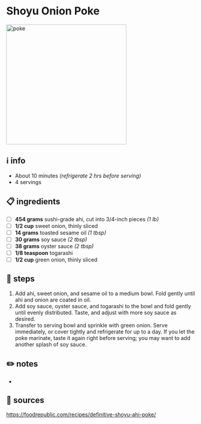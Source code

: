 # Shoyu Onion Poke  
<img src="https://www.foodrepublic.com/wp-content/uploads/2017/02/tunapoke.jpg" alt="poke" width="320"/>  

## ℹ️ info  
* About 10 minutes *(refrigerate 2 hrs before serving)*  
* 4 servings  

## 📋 ingredients  
- [ ] **454	grams**	sushi-grade ahi, cut into 3/4-inch pieces *(1 lb)*
- [ ] **1/2	cup**	sweet onion, thinly sliced
- [ ] **14	grams**	toasted sesame oil *(1 tbsp)*
- [ ] **30	grams**	soy sauce *(2 tbsp)*
- [ ] **38	grams**	oyster sauce *(2 tbsp)*
- [ ] **1/8	teaspoon**	togarashi
- [ ] **1/2	cup**	green onion, thinly sliced

## 🔪 steps  
1. Add ahi, sweet onion, and sesame oil to a medium bowl. Fold gently until ahi and onion are coated in oil.
2. Add soy sauce, oyster sauce, and togarashi to the bowl and fold gently until evenly distributed. Taste, and adjust with more soy sauce as desired.
3. Transfer to serving bowl and sprinkle with green onion. Serve immediately, or cover tightly and refrigerate for up to a day. If you let the poke marinate, taste it again right before serving; you may want to add another splash of soy sauce.

## ✏️ notes  
* 

## 🔗 sources  
https://foodrepublic.com/recipes/definitive-shoyu-ahi-poke/  
